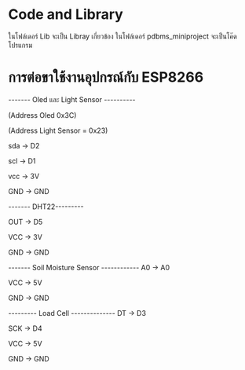 # Code and Library
ในโฟล์เดอร์ Lib จะเป็น Libray เกี่ยวข้อง
ในโฟล์เดอร์ pdbms_miniproject จะเป็นโค๊ดโปรแกรม

# การต่อขาใช้งานอุปกรณ์กับ ESP8266
------- Oled และ Light Sensor ----------

(Address Oled 0x3C)

(Address Light Sensor = 0x23)

sda ->  D2

scl ->  D1

vcc ->  3V

GND ->  GND

------- DHT22---------

OUT ->  D5

VCC   ->  3V

GND   ->  GND


------- Soil Moisture Sensor ------------
A0  ->  A0

VCC ->  5V

GND ->  GND

--------- Load Cell --------------
DT  ->  D3

SCK ->  D4

VCC ->  5V

GND ->  GND
